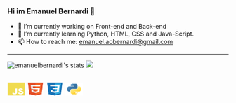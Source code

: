 ### Hi im Emanuel Bernardi 👋



- 🔭 I’m currently working on Front-end and Back-end
- 🌱 I’m currently learning Python, HTML, CSS and Java-Script.
- 📫 How to reach me: emanuel.aobernardi@gmail.com
- ---

<p align="left">
<img width="530em" src="https://github-readme-stats.vercel.app/api?username=emanuelbernardi&show_icons=true&theme=midnight-purple" alt="emanuelbernardi's stats"/>
<img height="180em" src="https://github-readme-stats.vercel.app/api/top-langs/?username=emanuelbernardi&layout=compact&langs_count=7&theme=midnight-purple"/>
</p>

<div style="display: inline_block"><br>
  <img align="center" alt="Rafa-Js" height="30" width="40" src="https://raw.githubusercontent.com/devicons/devicon/master/icons/javascript/javascript-plain.svg">
  <img align="center" alt="Rafa-HTML" height="30" width="40" src="https://raw.githubusercontent.com/devicons/devicon/master/icons/html5/html5-original.svg">
  <img align="center" alt="Rafa-CSS" height="30" width="40" src="https://raw.githubusercontent.com/devicons/devicon/master/icons/css3/css3-original.svg">
  <img align="center" alt="Rafa-Python" height="30" width="40" src="https://raw.githubusercontent.com/devicons/devicon/master/icons/python/python-original.svg">
 </div>
